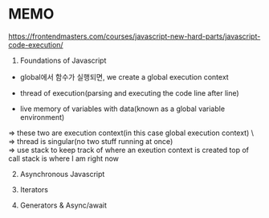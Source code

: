 # MEMO
https://frontendmasters.com/courses/javascript-new-hard-parts/javascript-code-execution/

1. Foundations of Javascript
- global에서 함수가 실행되면, we create a global execution context

- thread of execution(parsing and executing the code line after line)

- live memory of variables with data(known as a global variable environment)

=> these two are execution context(in this case global execution context) \ 
=> thread is singular(no two stuff running at once) \
=> use stack to keep track of where an exeution context is created
top of call stack is where I am right now

2. Asynchronous Javascript

3. Iterators

4. Generators & Async/await


